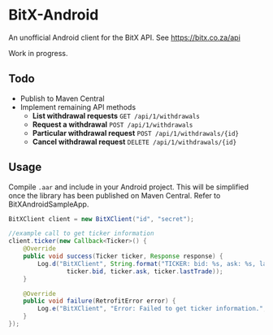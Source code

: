 BitX-Android
============

An unofficial Android client for the BitX API. See https://bitx.co.za/api

Work in progress.

Todo
----

* Publish to Maven Central
* Implement remaining API methods
  * **List withdrawal requests** `GET /api/1/withdrawals`
  * **Request a withdrawal** `POST /api/1/withdrawals`
  * **Particular withdrawal request** `POST /api/1/withdrawals/{id}`
  * **Cancel withdrawal request** `DELETE /api/1/withdrawals/{id}`


Usage
----

Compile `.aar` and include in your Android project. This will be simplified once the library has been published on Maven Central.
Refer to BitXAndroidSampleApp.

```java
BitXClient client = new BitXClient("id", "secret");

//example call to get ticker information
client.ticker(new Callback<Ticker>() {
    @Override
    public void success(Ticker ticker, Response response) {
        Log.d("BitXClient", String.format("TICKER: bid: %s, ask: %s, lastTrade: %s",
                ticker.bid, ticker.ask, ticker.lastTrade));
    }

    @Override
    public void failure(RetrofitError error) {
        Log.e("BitXClient", "Error: Failed to get ticker information.", error);
    }
});

```